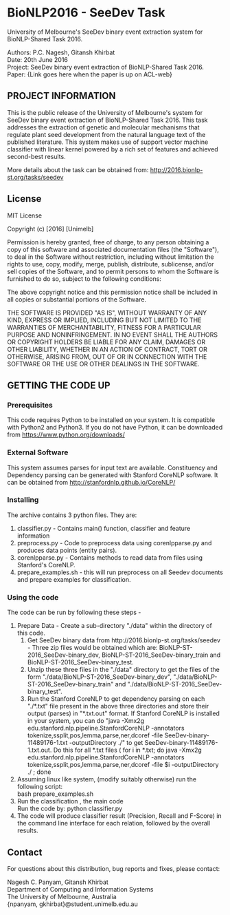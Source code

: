 # BioNLP2016 - SeeDev Task
University of Melbourne's SeeDev binary event extraction system for BioNLP-Shared Task 2016.

Authors: P.C. Nagesh, Gitansh Khirbat <br>
Date: 20th June 2016 <br>
Project: SeeDev binary event extraction of BioNLP-Shared Task 2016.<br>
Paper: {Link goes here when the paper is up on ACL-web}


## PROJECT INFORMATION

This is the public release of the University of Melbourne's system for SeeDev binary event extraction of BioNLP-Shared Task 2016. This task addresses the extraction of genetic and molecular mechanisms that regulate plant seed development from the natural language text of the published literature. This system makes use of support vector machine classifier with linear kernel powered by a rich set of features and achieved second-best results.

More details about the task can be obtained from: http://2016.bionlp-st.org/tasks/seedev

## License

MIT License

Copyright (c) [2016] [Unimelb]

Permission is hereby granted, free of charge, to any person obtaining a copy
of this software and associated documentation files (the "Software"), to deal
in the Software without restriction, including without limitation the rights
to use, copy, modify, merge, publish, distribute, sublicense, and/or sell
copies of the Software, and to permit persons to whom the Software is
furnished to do so, subject to the following conditions:

The above copyright notice and this permission notice shall be included in all
copies or substantial portions of the Software.

THE SOFTWARE IS PROVIDED "AS IS", WITHOUT WARRANTY OF ANY KIND, EXPRESS OR
IMPLIED, INCLUDING BUT NOT LIMITED TO THE WARRANTIES OF MERCHANTABILITY,
FITNESS FOR A PARTICULAR PURPOSE AND NONINFRINGEMENT. IN NO EVENT SHALL THE
AUTHORS OR COPYRIGHT HOLDERS BE LIABLE FOR ANY CLAIM, DAMAGES OR OTHER
LIABILITY, WHETHER IN AN ACTION OF CONTRACT, TORT OR OTHERWISE, ARISING FROM,
OUT OF OR IN CONNECTION WITH THE SOFTWARE OR THE USE OR OTHER DEALINGS IN THE
SOFTWARE.


## GETTING THE CODE UP
### Prerequisites
This code requires Python to be installed on your system. It is compatible with Python2 and Python3. If you do not have Python, it can be downloaded from https://www.python.org/downloads/

### External Software
This system assumes parses for input text are available. Constituency and Dependency parsing can be generated with Stanford CoreNLP software. It can be obtained from http://stanfordnlp.github.io/CoreNLP/

### Installing 
The archive contains 3 python files. They are:
<ol>
<li> classifier.py - Contains main() function, classifier and feature information </li>
<li> preprocess.py - Code to preprocess data using corenlpparse.py and produces data points (entity pairs). </li>
<li> corenlpparse.py - Contains methods to read data from files using Stanford's CoreNLP. </li>
<li> prepare_examples.sh  - this will run preprocess on all Seedev documents and prepare examples for classification. </li>
</ol>

### Using the code 
The code can be run by following these steps -
<ol>
<li> Prepare Data - Create a sub-directory "./data" within the directory of this code.
<ol>
  <li> Get SeeDev binary data from http://2016.bionlp-st.org/tasks/seedev - Three zip files would be obtained which are: BioNLP-ST-2016_SeeDev-binary_dev, BioNLP-ST-2016_SeeDev-binary_train and BioNLP-ST-2016_SeeDev-binary_test.
  </li>
  <li> Unzip these three files in the "./data" directory to get the files of the form "./data/BioNLP-ST-2016_SeeDev-binary_dev", "./data/BioNLP-ST-2016_SeeDev-binary_train" and "./data/BioNLP-ST-2016_SeeDev-binary_test".
  </li>
  <li> Run the Stanford CoreNLP to get dependency parsing on each "./*.txt" file present in the above three directories and store their output (parses) in "*.txt.out" format.
  	If Stanford CoreNLP is installed in your system, you can do "java -Xmx2g edu.stanford.nlp.pipeline.StanfordCoreNLP -annotators tokenize,ssplit,pos,lemma,parse,ner,dcoref -file SeeDev-binary-11489176-1.txt  -outputDirectory  ./" to get  SeeDev-binary-11489176-1.txt.out.
	Do this for all *.txt files ( for i in *.txt; do  java -Xmx2g edu.stanford.nlp.pipeline.StanfordCoreNLP -annotators tokenize,ssplit,pos,lemma,parse,ner,dcoref -file $i  -outputDirectory  ./ ; done	
  </li>
</ol>
</li>

<li> Assuming linux like system, (modify suitably otherwise) run the following script: <br>  bash prepare_examples.sh  <br>
</li>
<li> Run the classification , the main code <br>
Run the code by: python classifier.py <br>
</li>
<li>
The code will produce classifier result (Precision, Recall and F-Score) in the command line interface for each relation, followed by the overall results.
</li>
</ol>

## Contact

For questions about this distribution, bug reports and fixes, please contact:

Nagesh C. Panyam, Gitansh Khirbat <br>
Department of Computing and Information Systems <br>
The University of Melbourne, Australia <br>
{npanyam, gkhirbat}@student.unimelb.edu.au
